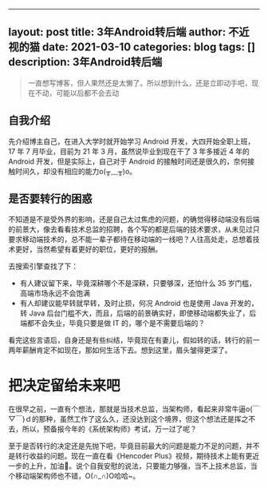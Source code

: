 
---
layout: post
title: 3年Android转后端
author: 不近视的猫
date: 2021-03-10
categories: blog
tags: []
description: 3年Android转后端
---


> 一直想写博客，但人果然还是太懒了。所以想到什么，还是立即动手吧，现在不动，可能以后都不会去动

## 自我介绍

先介绍博主自己，在进入大学时就开始学习 Android 开发，大四开始全职上班，17 年 7 月毕业，目前为 21 年 3 月，虽然说毕业到现在干了 3 年多接近 4 年的 Android 开发，但是实际上，自己对于 Android 的接触时间还是很久的，奈何接触时间久，却没有相应的能力o(╥﹏╥)o。

## 是否要转行的困惑

不知道是不是受外界的影响，还是自己太过焦虑的问题，的确觉得移动端没有后端的前景大，像去看看技术总监的招聘，各个写的都是后端的技术要求，从未见过只要求移动端技术的，总不能一辈子都待在移动端的一线吧？人往高处走，总想着技术更好，当然希望有着更好的职位，更好的报酬。

去搜索引擎查找了下：

- 有人建议留下来，毕竟深耕哪个不是深耕，只要够深，还怕什么 35 岁门槛，高端市场永远不会饱满
- 有人却建议能早转就早转，及时止损，何况 Android 也是使用 Java 开发的，转 Java 后台门槛不大，而且，后端的前景确实好，即使移动端都失业了，后端都不会失业，毕竟只要是做 IT 的，哪个是不需要后端的？

看完这些言语后，自身还是有些纠结，毕竟现在有妻儿，假如转的话，转行的前一两年薪酬肯定不如现在，那如何生活下去。想到这里，眉头皱得更深了。

# 把决定留给未来吧

在很早之前，一直有个想法，那就是当技术总监，当架构师，看起来非常牛逼o(￣▽￣)ｄ的那种，虽然工作了这么久，还没达到这个境界，但这个想法还是挥之不去，所以，预备报今年的《系统架构师》考试，万一过了呢？

至于是否转行的决定还是先抛下吧，毕竟目前最大的问题是能力不足的问题，并不是转行收益的问题。现在一直在看《Hencoder Plus》视频，期待技术上能有更近一步的上升，加油💪。说个自我安慰的说法，只要能力够强，当不上技术总监，当个移动端架构师也不错，O(∩_∩)O哈哈~。